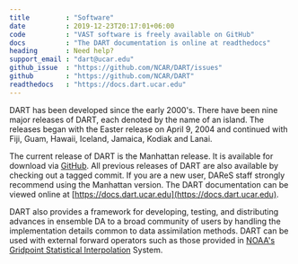 ```yaml
---
title         : "Software"
date          : 2019-12-23T20:17:01+06:00
code          : "VAST software is freely available on GitHub"
docs          : "The DART documentation is online at readthedocs"
heading       : Need help?
support_email : "dart@ucar.edu"
github_issue  : "https://github.com/NCAR/DART/issues"
github        : "https://github.com/NCAR/DART"
readthedocs   : "https://docs.dart.ucar.edu"
---
```


DART has been developed since the early 2000's. There have been nine major
releases of DART, each denoted by the name of an island. The releases began
with the Easter release on April 9, 2004 and continued with Fiji, Guam, Hawaii,
Iceland, Jamaica, Kodiak and Lanai.

The current release of DART is the Manhattan release. It is available for
download via [GitHub](https://github.com/NCAR/DART). All previous releases of
DART are also available by checking out a tagged commit. If you are a new user,
DAReS staff strongly recommend using the Manhattan version. The DART
documentation can be viewed online at
[https://docs.dart.ucar.edu](https://docs.dart.ucar.edu).

DART also provides a framework for developing, testing, and distributing
advances in ensemble DA to a broad community of users by handling the
implementation details common to data assimilation methods.  DART can be used
with external forward operators such as those provided in [NOAA's Gridpoint
Statistical Interpolation](https://docs.dart.ucar.edu/en/latest/observations/obs_converters/GSI2DART/readme.html)  System.
